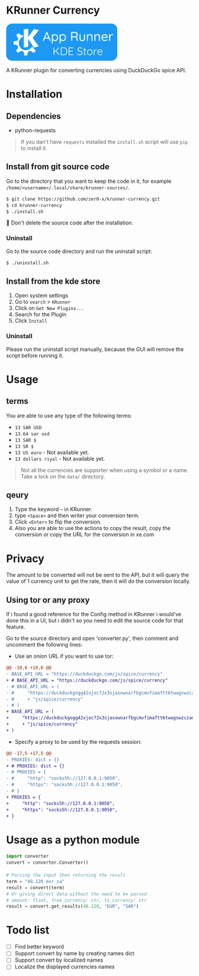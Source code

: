 # KRunner Currency
[![Get the runner from kde store](https://raw.githubusercontent.com/ZER0-X/badges/main/kde/store/get-the-app-runner.svg)](https://www.pling.com/p/1740976/)

A KRunner plugin for converting currencies using DuckDuckGo spice API.

# Installation
## Dependencies
- python-requests
> If you dan't have `requests` installed the `install.sh` script will use `pip` to install it.
## Install from git source code
Go to the directory that you want to keep the code in it, for example `/home/<username>/.local/share/krunner-sources/`.
```bash
$ git clone https://github.com/zer0-x/krunner-currency.git
$ cd krunner-currency
$ ./install.sh
```
🔴 Don't delete the source code after the installation.
### Uninstall
Go to the source code directory and run the uninstall script:
```bash
$ ./uninstall.sh
```

## Install from the kde store
1. Open system settings
2. Go to `search` > `KRunner`
3. Click on `Get New Plugins...`
4. Search for the Plugin
5. Click `Install`
### Uninstall
Please run the uninstall script manually, because the GUI will remove the script before running it.

# Usage
## terms
You are able to use any type of the following terms:
- `13 SAR USD`
- `13.64 sar usd`
- `13 SAR $`
- `13 SR $`
- `13 US euro` - Not available yet.
- `13 dollars riyal` - Not available yet.
> Not all the currencies are supporter when using a symbol or a name. Take a lock on the `data/` directory.
## qeury
1. Type the keyword `~` in KRunner.
2. type `<Space>` and then writer your conversion term.
3. Click `<Enter>` to flip the conversion.
4. Also you are able to use the actions to copy the result, copy the conversion or copy the URL for the conversion in xe.com

# Privacy
The amount to be converted will not be sent to the API, but it will query the value of 1 currency unit to get the rate, then it will do the conversion locally.
## Using tor or any proxy
If i found a good reference for the Config method in KRunner i would've done this in a UI, but i didn't so you need to edit the source code for that feature.

Go to the source directory and open 'converter.py', then comment and uncomment the following lines:
- Use an onion URL if you want to use tor:
```diff
@@ -10,6 +10,6 @@
- BASE_API_URL = "https://duckduckgo.com/js/spice/currency"
+ # BASE_API_URL = "https://duckduckgo.com/js/spice/currency"
- # BASE_API_URL = (
- #     "https://duckduckgogg42xjoc72x3sjasowoarfbgcmvfimaftt6twagswzczad.onion/"
- #     + "js/spice/currency"
- # )
+ BASE_API_URL = (
+     "https://duckduckgogg42xjoc72x3sjasowoarfbgcmvfimaftt6twagswzczad.onion/"
+     + "js/spice/currency"
+ )
```
- Specify a proxy to be used by the requests session:
```diff
@@ -17,5 +17,5 @@
- PROXIES: dict = {}
+ # PROXIES: dict = {}
- # PROXIES = {
- #     "http": "socks5h://127.0.0.1:9050",
- #     "https": "socks5h://127.0.0.1:9050",
- # }
+ PROXIES = {
+     "http": "socks5h://127.0.0.1:9050",
+     "https": "socks5h://127.0.0.1:9050",
+ }
```

# Usage as a python module
```python
import converter
convert = converter.Converter()

# Parsing the input then returning the result
term = "48.120 eur sa"
result = convert(term)
# Or giving direct data without the need te be parsed
# amount: float, from_currency: str, to_currency: str
result = convert.get_results(48.120, "EUR", "SAR")
```

# Todo list
- [ ] Find better keyword
- [ ] Support convert by name by creating names dict
- [ ] Support convert by localized names
- [ ] Localize the displayed currencies names
